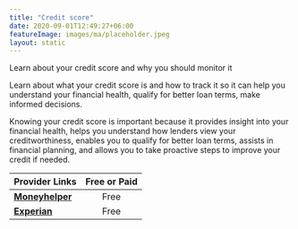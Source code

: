 ```yaml
---
title: "Credit score"
date: 2020-09-01T12:49:27+06:00
featureImage: images/ma/placeholder.jpeg
layout: static
---
```


Learn about your credit score and why you should monitor it

Learn about what your credit score is and how to track it so it can help you understand your financial health, qualify for better loan terms, make informed decisions.

Knowing your credit score is important because it provides insight into your financial health, helps you understand how lenders view your creditworthiness, enables you to qualify for better loan terms, assists in financial planning, and allows you to take proactive steps to improve your credit if needed.

| Provider Links      | Free or Paid  |  
| :-----------          | :--------------:      |  
| [**Moneyhelper**](https://www.moneyhelper.org.uk/en/everyday-money/credit-and-purchases/how-to-check-your-credit-report) | Free | 
| [**Experian**](https://www.experian.co.uk/consumer/guides/good-credit-score.html) | Free | 
  

<br/><br/>






